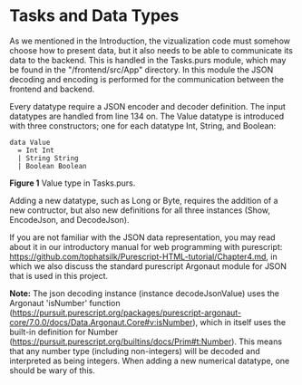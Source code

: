 # Tasks and Data Types
As we mentioned in the Introduction, the vizualization code must somehow choose how to present data, but it also needs to be able to communicate its data to the backend. This is handled in the Tasks.purs module, which may be found in the "/frontend/src/App" directory. In this module the JSON decoding and encoding is performed for the communication between the frontend and backend.

Every datatype require a JSON encoder and decoder definition. The input datatypes are handled from line 134 on. The Value datatype is introduced with three constructors; one for each datatype Int, String, and Boolean:
```
data Value
  = Int Int
  | String String
  | Boolean Boolean
```
**Figure 1**  Value type in Tasks.purs.

Adding a new datatype, such as Long or Byte, requires the addition of a new contructor, but also new definitions for all three instances (Show, EncodeJson, and DecodeJson). 

If you are not familiar with the JSON data representation, you may read about it in our introductory manual for web programming with purescript: https://github.com/tophatsilk/Purescript-HTML-tutorial/Chapter4.md, in which we also discuss the standard purescript Argonaut module for JSON that is used in this project.


**Note:** The json decoding instance (instance decodeJsonValue) uses the Argonaut 'isNumber' function (https://pursuit.purescript.org/packages/purescript-argonaut-core/7.0.0/docs/Data.Argonaut.Core#v:isNumber), which in itself uses the built-in definition for Number (https://pursuit.purescript.org/builtins/docs/Prim#t:Number). This means that any number type (including non-integers) will be decoded and interpreted as being integers. When adding a new numerical datatype, one should be wary of this.
